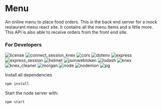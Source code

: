 # Menu

An online menu to place food orders.
This is the back end server for a mock restaurant menu react site. It contains all the menu items and a little more.
This API is also able to receive orders from the front end site.

### For Developers

![license](https://img.shields.io/badge/license-MIT-limegreen)
![connect_session_knex](https://img.shields.io/badge/connect_session_knex-%5E1.7.2-yellow)
![cors](https://img.shields.io/badge/cors-%5E2.8.5-darkgreen)
![dotenv](https://img.shields.io/badge/dotenv-%5E8.2.0-black)
![express](https://img.shields.io/badge/express-%5E4.17.1-orange)
![express_session](https://img.shields.io/badge/express_session-%5E1.17.1-orange)
![helmet](https://img.shields.io/badge/helmet-%5E3.23.3-ff69b4)
![jsonwebtoken](https://img.shields.io/badge/jsonwebtoken-%5E8.5.1-blue)
![lodash](https://img.shields.io/badge/lodash-%5E4.17.20-magenta)
![knex](https://img.shields.io/badge/knex-%5E0.21.1-yellow)
![knex_cleaner](https://img.shields.io/badge/knex_cleaner-%5E1.3.0-yellow)
![morgan](https://img.shields.io/badge/morgan-%5E1.10.0-red)
![node](https://img.shields.io/badge/node-%5E14.5.0-blueviolet)
![nodemon](https://img.shields.io/badge/nodemon-%5E2.0.4-lightgreen)
![pg](https://img.shields.io/badge/pg-%5E8.2.1-purple)

Install all dependencies

```bash
npm install
```

Start the node server with:

```bash
npm start
```
